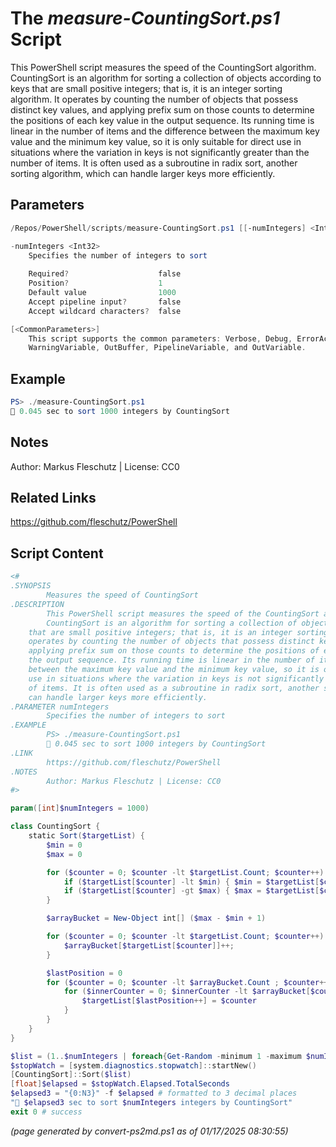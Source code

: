 The *measure-CountingSort.ps1* Script
===========================

This PowerShell script measures the speed of the CountingSort algorithm.
CountingSort is an algorithm for sorting a collection of objects according to keys
that are small positive integers; that is, it is an integer sorting algorithm. It
operates by counting the number of objects that possess distinct key values, and
applying prefix sum on those counts to determine the positions of each key value in
the output sequence. Its running time is linear in the number of items and the difference
between the maximum key value and the minimum key value, so it is only suitable for direct
use in situations where the variation in keys is not significantly greater than the number
of items. It is often used as a subroutine in radix sort, another sorting algorithm, which
can handle larger keys more efficiently.

Parameters
----------
```powershell
/Repos/PowerShell/scripts/measure-CountingSort.ps1 [[-numIntegers] <Int32>] [<CommonParameters>]

-numIntegers <Int32>
    Specifies the number of integers to sort
    
    Required?                    false
    Position?                    1
    Default value                1000
    Accept pipeline input?       false
    Accept wildcard characters?  false

[<CommonParameters>]
    This script supports the common parameters: Verbose, Debug, ErrorAction, ErrorVariable, WarningAction, 
    WarningVariable, OutBuffer, PipelineVariable, and OutVariable.
```

Example
-------
```powershell
PS> ./measure-CountingSort.ps1
🧭 0.045 sec to sort 1000 integers by CountingSort

```

Notes
-----
Author: Markus Fleschutz | License: CC0

Related Links
-------------
https://github.com/fleschutz/PowerShell

Script Content
--------------
```powershell
<#
.SYNOPSIS
        Measures the speed of CountingSort
.DESCRIPTION
        This PowerShell script measures the speed of the CountingSort algorithm.
        CountingSort is an algorithm for sorting a collection of objects according to keys
	that are small positive integers; that is, it is an integer sorting algorithm. It
	operates by counting the number of objects that possess distinct key values, and
	applying prefix sum on those counts to determine the positions of each key value in
	the output sequence. Its running time is linear in the number of items and the difference
	between the maximum key value and the minimum key value, so it is only suitable for direct
	use in situations where the variation in keys is not significantly greater than the number
	of items. It is often used as a subroutine in radix sort, another sorting algorithm, which
	can handle larger keys more efficiently.
.PARAMETER numIntegers
        Specifies the number of integers to sort
.EXAMPLE
        PS> ./measure-CountingSort.ps1
        🧭 0.045 sec to sort 1000 integers by CountingSort 
.LINK
        https://github.com/fleschutz/PowerShell
.NOTES
        Author: Markus Fleschutz | License: CC0
#>

param([int]$numIntegers = 1000)

class CountingSort {
    static Sort($targetList) {
        $min = 0
        $max = 0

        for ($counter = 0; $counter -lt $targetList.Count; $counter++) {
            if ($targetList[$counter] -lt $min) { $min = $targetList[$counter] }
            if ($targetList[$counter] -gt $max) { $max = $targetList[$counter] }
        }

        $arrayBucket = New-Object int[] ($max - $min + 1)

        for ($counter = 0; $counter -lt $targetList.Count; $counter++) {
            $arrayBucket[$targetList[$counter]]++;
        }

        $lastPosition = 0
        for ($counter = 0; $counter -lt $arrayBucket.Count ; $counter++) {
            for ($innerCounter = 0; $innerCounter -lt $arrayBucket[$counter]; $innerCounter++) {
                $targetList[$lastPosition++] = $counter
            }
        }
    }
}

$list = (1..$numIntegers | foreach{Get-Random -minimum 1 -maximum $numIntegers})
$stopWatch = [system.diagnostics.stopwatch]::startNew()
[CountingSort]::Sort($list)
[float]$elapsed = $stopWatch.Elapsed.TotalSeconds
$elapsed3 = "{0:N3}" -f $elapsed # formatted to 3 decimal places
"🧭 $elapsed3 sec to sort $numIntegers integers by CountingSort"
exit 0 # success
```

*(page generated by convert-ps2md.ps1 as of 01/17/2025 08:30:55)*
